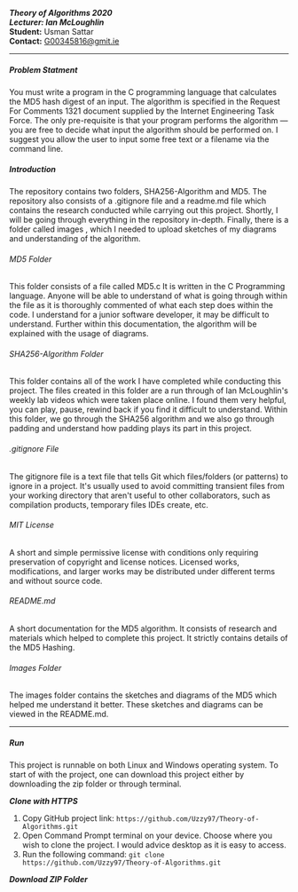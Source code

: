 **_Theory of Algorithms 2020_**
<br>
**_Lecturer: Ian McLoughlin_**
<br>
**Student:** Usman Sattar
<br>
**Contact:** G00345816@gmit.ie
___

##### Problem Statment
<p> You must write a program in the C programming language that calculates
the MD5 hash digest of an input. The algorithm is specified in the Request
For Comments 1321 document supplied by the Internet Engineering Task
Force. The only pre-requisite is that your program performs the algorithm
— you are free to decide what input the algorithm should be performed on.
I suggest you allow the user to input some free text or a filename via the
command line.</p>

##### Introduction
The repository contains two folders, SHA256-Algorithm and MD5. The repository also consists of a .gitignore file and a readme.md file which contains the research conducted while carrying out this project. Shortly, I will be going through everything in the repository in-depth. Finally, there is a folder called images , which I needed to upload sketches of my diagrams and understanding of the algorithm.

###### MD5 Folder
This folder consists of a file called MD5.c It is written in the C Programming language. Anyone will be able to understand of what is going through within the file as it is thoroughly commented of what each step does within the code. I understand for a junior software developer, it may be difficult to understand. Further within this documentation, the algorithm will be explained with the usage of diagrams.

###### SHA256-Algorithm Folder
This folder contains all of the work I have completed while conducting this project. The files created in this folder are a run through of Ian McLoughlin's weekly lab videos which were taken place online. I found them very helpful, you can play, pause, rewind back if you find it difficult to understand. Within this folder, we go through the SHA256 algorithm and we also go through padding and understand how padding plays its part in this project.

###### .gitignore File
The gitignore file is a text file that tells Git which files/folders (or patterns) to ignore in a project. It's usually used to avoid committing transient files from your working directory that aren't useful to other collaborators, such as compilation products, temporary files IDEs create, etc.

###### MIT License
A short and simple permissive license with conditions only requiring preservation of copyright and license notices. Licensed works, modifications, and larger works may be distributed under different terms and without source code.

###### README.md
A short documentation for the MD5 algorithm. It consists of research and materials which helped to complete this project. It strictly contains details of the MD5 Hashing.

###### Images Folder
The images folder contains the sketches and diagrams of the MD5 which helped me understand it better. These sketches and diagrams can be viewed in the README.md.
___
##### Run
This project is runnable on both Linux and Windows operating system. To start of with the project, one can download this project either by downloading the zip folder or through terminal.

**_Clone with HTTPS_**
1. Copy GitHub project link: `https://github.com/Uzzy97/Theory-of-Algorithms.git`
2. Open Command Prompt terminal on your device. Choose where you wish to clone the project. I would advice desktop as it is easy to access.
3. Run the following command: `git clone https://github.com/Uzzy97/Theory-of-Algorithms.git`

**_Download ZIP Folder_**
